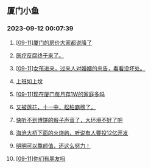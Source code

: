 ## 厦门小鱼 
### 2023-09-12 00:07:39

1. [[09-11]厦门的房价大家都说降了](http://bbs.xmfish.com/read-htm-tid-18069904.html)

2. [医疗反腐终于来了。](http://bbs.xmfish.com/read-htm-tid-18070077.html)

3. [[09-11]女孩进来，过来人对婚姻的忠告，看看没坏处。](http://bbs.xmfish.com/read-htm-tid-18070033.html)

4. [上班如上坟](http://bbs.xmfish.com/read-htm-tid-18069962.html)

5. [[09-11]现在厦门每月存1W的家庭多吗](http://bbs.xmfish.com/read-htm-tid-18069999.html)

6. [又被莲花，十一中，松柏霸榜了。](http://bbs.xmfish.com/read-htm-tid-18070097.html)

7. [快听不到博饼的骰子声音了，大环境不好了吧](http://bbs.xmfish.com/read-htm-tid-18070244.html)

8. [海沧大桥下面的火烧屿，听说有人要投12亿开发](http://bbs.xmfish.com/read-htm-tid-18070079.html)

9. [明明可以靠颜值，还这么努力！](http://bbs.xmfish.com/read-htm-tid-18070219.html)

10. [[09-11]你们有朋友吗](http://bbs.xmfish.com/read-htm-tid-18069942.html)

